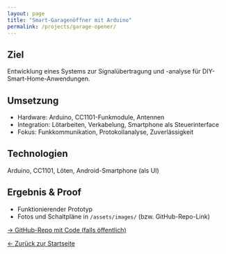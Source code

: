```yaml
---
layout: page
title: "Smart-Garagenöffner mit Arduino"
permalink: /projects/garage-opener/
---
```



## Ziel
Entwicklung eines Systems zur Signalübertragung und -analyse für DIY-Smart-Home-Anwendungen.


## Umsetzung
- Hardware: Arduino, CC1101-Funkmodule, Antennen
- Integration: Lötarbeiten, Verkabelung, Smartphone als Steuerinterface
- Fokus: Funkkommunikation, Protokollanalyse, Zuverlässigkeit


## Technologien
Arduino, CC1101, Löten, Android-Smartphone (als UI)


## Ergebnis & Proof
- Funktionierender Prototyp
- Fotos und Schaltpläne in `/assets/images/` (bzw. GitHub-Repo-Link)


[→ GitHub-Repo mit Code (falls öffentlich)](https://github.com/USERNAME/garage-opener)


[← Zurück zur Startseite](/)

